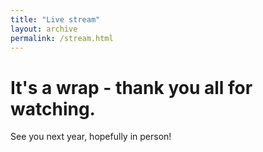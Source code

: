 ```yaml
---
title: "Live stream"
layout: archive
permalink: /stream.html
---
```


# It's a wrap - thank you all for watching.

See you next year, hopefully in person!
